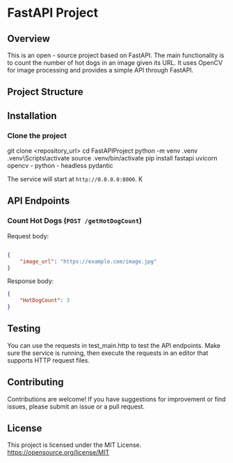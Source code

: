 # FastAPI Project

## Overview
This is an open - source project based on FastAPI. The main functionality is to count the number of hot dogs in an image given its URL. It uses OpenCV for image processing and provides a simple API through FastAPI.

## Project Structure

## Installation
### Clone the project
git clone <repository_url>
cd FastAPIProject
python -m venv .venv
.venv\Scripts\activate
source .venv/bin/activate
pip install fastapi uvicorn opencv - python - headless pydantic

The service will start at `http://0.0.0.0:8000`.
K
## API Endpoints
### Count Hot Dogs (`POST /getHotDogCount`)
Request body:
```json

{
    "image_url": "https://example.com/image.jpg"
}

```
Response body:
```json
{
    "HotDogCount": 3
}
```

## Testing
You can use the requests in test_main.http to test the API endpoints. Make sure the service is running, then execute the requests in an editor that supports HTTP request files.

## Contributing
Contributions are welcome! If you have suggestions for improvement or find issues, please submit an issue or a pull request.

## License
This project is licensed under the MIT License. https://opensource.org/license/MIT 